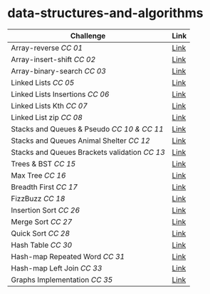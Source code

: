 ﻿# data-structures-and-algorithms

| Challenge      | Link |
| ----------- | ----------- |
| Array-reverse *CC 01*| [Link](/DataStructure/DataStructure/data-structure-console/Arrays_Challenges/array-reverse/) |
| Array-insert-shift *CC 02*| [Link](/DataStructure/DataStructure/data-structure-console/Arrays_Challenges/array-insert-shift/) |
| Array-binary-search *CC 03*| [Link](/DataStructure/DataStructure/data-structure-console/Arrays_Challenges/array-binary-search/) |
| Linked Lists *CC 05*| [Link](/DataStructure/DataStructure/data-structure-console/Linked_lists_Challenges/linked-list/) |
| Linked Lists Insertions *CC 06*| [Link](/DataStructure/DataStructure/data-structure-console/Linked_lists_Challenges/linked-list-insertions/) |
| Linked Lists Kth *CC 07*| [Link](/DataStructure/DataStructure/data-structure-console/Linked_lists_Challenges/linked-list-kth/) |
| Linked List zip *CC 08*| [Link](/DataStructure/DataStructure/data-structure-console/Linked_lists_Challenges/linked-list-zip/)|
| Stacks and Queues & Pseudo *CC 10 & CC 11* | [Link](/DataStructure/DataStructure/data-structure-console/Stack_and_Queue_Challenges/stack-and-queue/)|
| Stacks and Queues Animal Shelter *CC 12* | [Link](/DataStructure/DataStructure/data-structure-console/Stack_and_Queue_Challenges/stack-queue-animal-shelter/)|
| Stacks and Queues Brackets validation *CC 13* | [Link](/DataStructure/DataStructure/data-structure-console/Stack_and_Queue_Challenges/stack-queue-brackets/)|
| Trees & BST *CC 15* | [Link](/DataStructure/DataStructure/data-structure-console/Stack_and_Queue_Challenges/stack-queue-brackets/)|
| Max Tree *CC 16* | [Link](/DataStructure/DataStructure/data-structure-console/Trees/tree-max/)|
| Breadth First *CC 17* | [Link](/DataStructure/Challenges/AllChallenges/Trees_Challenges/Breadth_First/)|
| FizzBuzz *CC 18* | [Link](/DataStructure/DataStructure/data-structure-console/Trees/tree-fizz-buzz/)|
| Insertion Sort *CC 26* | [Link](/DataStructure/DataStructure/data-structure-console/Sort_Challenges/Insertion-Sort-Revision/)|
| Merge Sort *CC 27* | [Link](/DataStructure/DataStructure/data-structure-console/Sort_Challenges/Merge-Sort/)|
| Quick Sort *CC 28* | [Link](/DataStructure/DataStructure/data-structure-console/Sort_Challenges/Quick-Sort/)|
| Hash Table *CC 30* | [Link](/DataStructure/DataStructure/data-structure-console/Hash_Table_Challenges/Hash_Table/)|
| Hash-map Repeated Word *CC 31* | [Link](/DataStructure/DataStructure/data-structure-console/Hash_Table_Challenges/hashmap-repeated-word/)|
| Hash-map Left Join *CC 33* | [Link](/DataStructure/DataStructure/data-structure-console/Hash_Table_Challenges/HashTable_Left_Join/)
| Graphs Implementation *CC 35* | [Link](/DataStructure/DataStructure/data-structure-console/Graphs_Challenges/Graphs/)



